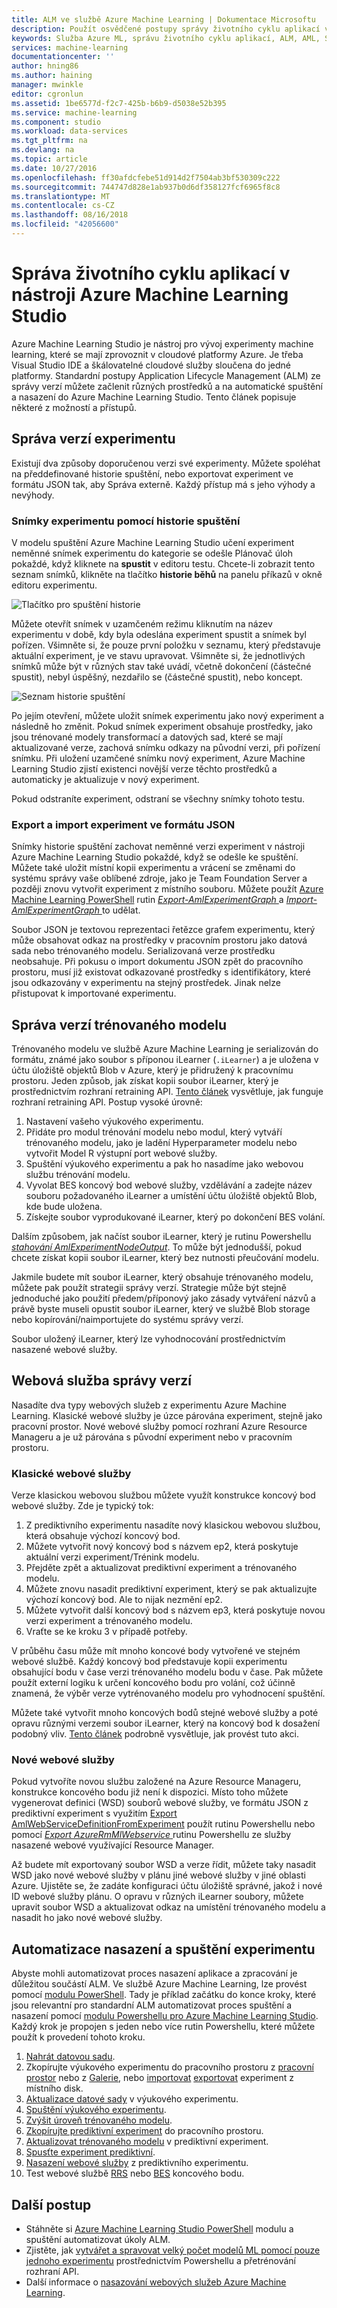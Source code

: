 ```yaml
---
title: ALM ve službě Azure Machine Learning | Dokumentace Microsoftu
description: Použít osvědčené postupy správy životního cyklu aplikací v nástroji Azure Machine Learning Studio
keywords: Služba Azure ML, správu životního cyklu aplikací, ALM, AML, Správa verzí
services: machine-learning
documentationcenter: ''
author: hning86
ms.author: haining
manager: mwinkle
editor: cgronlun
ms.assetid: 1be6577d-f2c7-425b-b6b9-d5038e52b395
ms.service: machine-learning
ms.component: studio
ms.workload: data-services
ms.tgt_pltfrm: na
ms.devlang: na
ms.topic: article
ms.date: 10/27/2016
ms.openlocfilehash: ff30afdcfebe51d914d2f7504ab3bf530309c222
ms.sourcegitcommit: 744747d828e1ab937b0d6df358127fcf6965f8c8
ms.translationtype: MT
ms.contentlocale: cs-CZ
ms.lasthandoff: 08/16/2018
ms.locfileid: "42056600"
---
```

# <a name="application-lifecycle-management-in-azure-machine-learning-studio"></a>Správa životního cyklu aplikací v nástroji Azure Machine Learning Studio
Azure Machine Learning Studio je nástroj pro vývoj experimenty machine learning, které se mají zprovoznit v cloudové platformy Azure. Je třeba Visual Studio IDE a škálovatelné cloudové služby sloučena do jedné platformy. Standardní postupy Application Lifecycle Management (ALM) ze správy verzí můžete začlenit různých prostředků a na automatické spuštění a nasazení do Azure Machine Learning Studio. Tento článek popisuje některé z možností a přístupů.

## <a name="versioning-experiment"></a>Správa verzí experimentu
Existují dva způsoby doporučenou verzi své experimenty. Můžete spoléhat na předdefinované historie spuštění, nebo exportovat experiment ve formátu JSON tak, aby Správa externě. Každý přístup má s jeho výhody a nevýhody.

### <a name="experiment-snapshots-using-run-history"></a>Snímky experimentu pomocí historie spuštění
V modelu spuštění Azure Machine Learning Studio učení experiment neměnné snímek experimentu do kategorie se odešle Plánovač úloh pokaždé, když kliknete na **spustit** v editoru testu. Chcete-li zobrazit tento seznam snímků, klikněte na tlačítko **historie běhů** na panelu příkazů v okně editoru experimentu.

![Tlačítko pro spuštění historie](./media/version-control/runhistory.png)

Můžete otevřít snímek v uzamčeném režimu kliknutím na název experimentu v době, kdy byla odeslána experiment spustit a snímek byl pořízen. Všimněte si, že pouze první položku v seznamu, který představuje aktuální experiment, je ve stavu upravovat. Všimněte si, že jednotlivých snímků může být v různých stav také uvádí, včetně dokončení (částečné spustit), nebyl úspěšný, nezdařilo se (částečné spustit), nebo koncept.

![Seznam historie spuštění](./media/version-control/runhistorylist.png)

Po jejím otevření, můžete uložit snímek experimentu jako nový experiment a následně ho změnit. Pokud snímek experiment obsahuje prostředky, jako jsou trénované modely transformací a datových sad, které se mají aktualizované verze, zachová snímku odkazy na původní verzi, při pořízení snímku. Při uložení uzamčené snímku nový experiment, Azure Machine Learning Studio zjistí existenci novější verze těchto prostředků a automaticky je aktualizuje v nový experiment.

Pokud odstraníte experiment, odstraní se všechny snímky tohoto testu.

### <a name="exportimport-experiment-in-json-format"></a>Export a import experiment ve formátu JSON
Snímky historie spuštění zachovat neměnné verzi experiment v nástroji Azure Machine Learning Studio pokaždé, když se odešle ke spuštění. Můžete také uložit místní kopii experimentu a vrácení se změnami do systému správy vaše oblíbené zdroje, jako je Team Foundation Server a později znovu vytvořit experiment z místního souboru. Můžete použít [Azure Machine Learning PowerShell](http://aka.ms/amlps) rutin [ *Export-AmlExperimentGraph* ](https://github.com/hning86/azuremlps#export-amlexperimentgraph) a [  *Import-AmlExperimentGraph* ](https://github.com/hning86/azuremlps#import-amlexperimentgraph) to udělat.

Soubor JSON je textovou reprezentaci řetězce grafem experimentu, který může obsahovat odkaz na prostředky v pracovním prostoru jako datová sada nebo trénovaného modelu. Serializovaná verze prostředku neobsahuje. Při pokusu o import dokumentu JSON zpět do pracovního prostoru, musí již existovat odkazované prostředky s identifikátory, které jsou odkazovány v experimentu na stejný prostředek. Jinak nelze přistupovat k importované experimentu.

## <a name="versioning-trained-model"></a>Správa verzí trénovaného modelu
Trénovaného modelu ve službě Azure Machine Learning je serializován do formátu, známé jako soubor s příponou iLearner (`.iLearner`) a je uložena v účtu úložiště objektů Blob v Azure, který je přidružený k pracovnímu prostoru. Jeden způsob, jak získat kopii soubor iLearner, který je prostřednictvím rozhraní retraining API. [Tento článek](retrain-models-programmatically.md) vysvětluje, jak funguje rozhraní retraining API. Postup vysoké úrovně:

1. Nastavení vašeho výukového experimentu.
2. Přidáte pro modul trénování modelu nebo modul, který vytváří trénovaného modelu, jako je ladění Hyperparameter modelu nebo vytvořit Model R výstupní port webové služby.
3. Spuštění výukového experimentu a pak ho nasadíme jako webovou službu trénování modelu.
4. Vyvolat BES koncový bod webové služby, vzdělávání a zadejte název souboru požadovaného iLearner a umístění účtu úložiště objektů Blob, kde bude uložena.
5. Získejte soubor vyprodukované iLearner, který po dokončení BES volání.

Dalším způsobem, jak načíst soubor iLearner, který je rutinu Powershellu [ *stahování AmlExperimentNodeOutput*](https://github.com/hning86/azuremlps#download-amlexperimentnodeoutput). To může být jednodušší, pokud chcete získat kopii soubor iLearner, který bez nutnosti přeučování modelu.

Jakmile budete mít soubor iLearner, který obsahuje trénovaného modelu, můžete pak použít strategii správy verzí. Strategie může být stejně jednoduché jako použití předem/příponový jako zásady vytváření názvů a právě byste museli opustit soubor iLearner, který ve službě Blob storage nebo kopírování/naimportujete do systému správy verzí.

Soubor uložený iLearner, který lze vyhodnocování prostřednictvím nasazené webové služby.

## <a name="versioning-web-service"></a>Webová služba správy verzí
Nasadíte dva typy webových služeb z experimentu Azure Machine Learning. Klasické webové služby je úzce párována experiment, stejně jako pracovní prostor. Nové webové služby pomocí rozhraní Azure Resource Manageru a je už párována s původní experiment nebo v pracovním prostoru.

### <a name="classic-web-service"></a>Klasické webové služby
Verze klasickou webovou službou můžete využít konstrukce koncový bod webové služby. Zde je typický tok:

1. Z prediktivního experimentu nasadíte nový klasickou webovou službou, která obsahuje výchozí koncový bod.
2. Můžete vytvořit nový koncový bod s názvem ep2, která poskytuje aktuální verzi experiment/Trénink modelu.
3. Přejděte zpět a aktualizovat prediktivní experiment a trénovaného modelu.
4. Můžete znovu nasadit prediktivní experiment, který se pak aktualizujte výchozí koncový bod. Ale to nijak nezmění ep2.
5. Můžete vytvořit další koncový bod s názvem ep3, která poskytuje novou verzi experiment a trénovaného modelu.
6. Vraťte se ke kroku 3 v případě potřeby.

V průběhu času může mít mnoho koncové body vytvořené ve stejném webové službě. Každý koncový bod představuje kopii experimentu obsahující bodu v čase verzi trénovaného modelu bodu v čase. Pak můžete použít externí logiku k určení koncového bodu pro volání, což účinně znamená, že výběr verze vytrénovaného modelu pro vyhodnocení spuštění.

Můžete také vytvořit mnoho koncových bodů stejné webové služby a poté opravu různými verzemi soubor iLearner, který na koncový bod k dosažení podobný vliv. [Tento článek](create-models-and-endpoints-with-powershell.md) podrobně vysvětluje, jak provést tuto akci.

### <a name="new-web-service"></a>Nové webové služby
Pokud vytvoříte novou službu založené na Azure Resource Manageru, konstrukce koncového bodu již není k dispozici. Místo toho můžete vygenerovat definici (WSD) souborů webové služby, ve formátu JSON z prediktivní experiment s využitím [Export AmlWebServiceDefinitionFromExperiment](https://github.com/hning86/azuremlps#export-amlwebservicedefinitionfromexperiment) použít rutinu Powershellu nebo pomocí [ *Export AzureRmMlWebservice* ](https://docs.microsoft.com/powershell/module/azurerm.machinelearning/export-azurermmlwebservice?view=azurermps-6.6.0) rutinu Powershellu ze služby nasazené webové využívající Resource Manager.

Až budete mít exportovaný soubor WSD a verze řídit, můžete taky nasadit WSD jako nové webové služby v plánu jiné webové služby v jiné oblasti Azure. Ujistěte se, že zadáte konfiguraci účtu úložiště správné, jakož i nové ID webové služby plánu. O opravu v různých iLearner soubory, můžete upravit soubor WSD a aktualizovat odkaz na umístění trénovaného modelu a nasadit ho jako nové webové služby.

## <a name="automate-experiment-execution-and-deployment"></a>Automatizace nasazení a spuštění experimentu
Abyste mohli automatizovat proces nasazení aplikace a zpracování je důležitou součástí ALM. Ve službě Azure Machine Learning, lze provést pomocí [modulu PowerShell](http://aka.ms/amlps). Tady je příklad začátku do konce kroky, které jsou relevantní pro standardní ALM automatizovat proces spuštění a nasazení pomocí [modulu Powershellu pro Azure Machine Learning Studio](http://aka.ms/amlps). Každý krok je propojen s jeden nebo více rutin Powershellu, které můžete použít k provedení tohoto kroku.

1. [Nahrát datovou sadu](https://github.com/hning86/azuremlps#upload-amldataset).
2. Zkopírujte výukového experimentu do pracovního prostoru z [pracovní prostor](https://github.com/hning86/azuremlps#copy-amlexperiment) nebo z [Galerie](https://github.com/hning86/azuremlps#copy-amlexperimentfromgallery), nebo [importovat](https://github.com/hning86/azuremlps#import-amlexperimentgraph) [exportovat](https://github.com/hning86/azuremlps#export-amlexperimentgraph) experiment z místního disk.
3. [Aktualizace datové sady](https://github.com/hning86/azuremlps#update-amlexperimentuserasset) v výukového experimentu.
4. [Spuštění výukového experimentu](https://github.com/hning86/azuremlps#start-amlexperiment).
5. [Zvýšit úroveň trénovaného modelu](https://github.com/hning86/azuremlps#promote-amltrainedmodel).
6. [Zkopírujte prediktivní experiment](https://github.com/hning86/azuremlps#copy-amlexperiment) do pracovního prostoru.
7. [Aktualizovat trénovaného modelu](https://github.com/hning86/azuremlps#update-amlexperimentuserasset) v prediktivní experiment.
8. [Spusťte experiment prediktivní](https://github.com/hning86/azuremlps#start-amlexperiment).
9. [Nasazení webové služby](https://github.com/hning86/azuremlps#new-amlwebservice) z prediktivního experimentu.
10. Test webové službě [RRS](https://github.com/hning86/azuremlps#invoke-amlwebservicerrsendpoint) nebo [BES](https://github.com/hning86/azuremlps#invoke-amlwebservicebesendpoint) koncového bodu.

## <a name="next-steps"></a>Další postup
* Stáhněte si [Azure Machine Learning Studio PowerShell](http://aka.ms/amlps) modulu a spuštění automatizovat úkoly ALM.
* Zjistěte, jak [vytvářet a spravovat velký počet modelů ML pomocí pouze jednoho experimentu](create-models-and-endpoints-with-powershell.md) prostřednictvím Powershellu a přetrénování rozhraní API.
* Další informace o [nasazování webových služeb Azure Machine Learning](publish-a-machine-learning-web-service.md).
